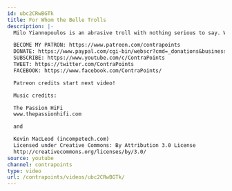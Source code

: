 ```yaml
---
id: ubc2CRwBGTk
title: For Whom the Belle Trolls
description: |-
  Milo Yiannopoulos is an abrasive troll with nothing serious to say. Why do people like him anyway? Let's drink a 40 of King Cobra malt liquor and discuss it.

  BECOME MY PATRON: https://www.patreon.com/contrapoints
  DONATE: https://www.paypal.com/cgi-bin/webscr?cmd=_donations&business=QAXL4AUZAQY7C&lc=US&item_name=ContraPoints&currency_code=USD&bn=PP%2dDonationsBF%3abtn_donateCC_LG%2egif%3aNonHosted
  SUBSCRIBE: https://www.youtube.com/c/ContraPoints
  TWEET: https://twitter.com/ContraPoints
  FACEBOOK: https://www.facebook.com/ContraPoints/

  Patreon credits start next video!

  Music credits:

  The Passion HiFi
  www.thepassionhifi.com

  and

  Kevin MacLeod (incompetech.com)
  Licensed under Creative Commons: By Attribution 3.0 License
  http://creativecommons.org/licenses/by/3.0/
source: youtube
channel: contrapoints
type: video
url: /contrapoints/videos/ubc2CRwBGTk/
---
```

